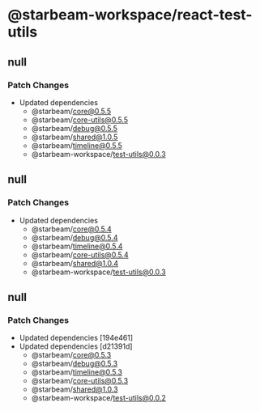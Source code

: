 # @starbeam-workspace/react-test-utils

## null

### Patch Changes

- Updated dependencies
  - @starbeam/core@0.5.5
  - @starbeam/core-utils@0.5.5
  - @starbeam/debug@0.5.5
  - @starbeam/shared@1.0.5
  - @starbeam/timeline@0.5.5
  - @starbeam-workspace/test-utils@0.0.3

## null

### Patch Changes

- Updated dependencies
  - @starbeam/core@0.5.4
  - @starbeam/debug@0.5.4
  - @starbeam/timeline@0.5.4
  - @starbeam/core-utils@0.5.4
  - @starbeam/shared@1.0.4
  - @starbeam-workspace/test-utils@0.0.3

## null

### Patch Changes

- Updated dependencies [194e461]
- Updated dependencies [d21391d]
  - @starbeam/core@0.5.3
  - @starbeam/debug@0.5.3
  - @starbeam/timeline@0.5.3
  - @starbeam/core-utils@0.5.3
  - @starbeam/shared@1.0.3
  - @starbeam-workspace/test-utils@0.0.2
